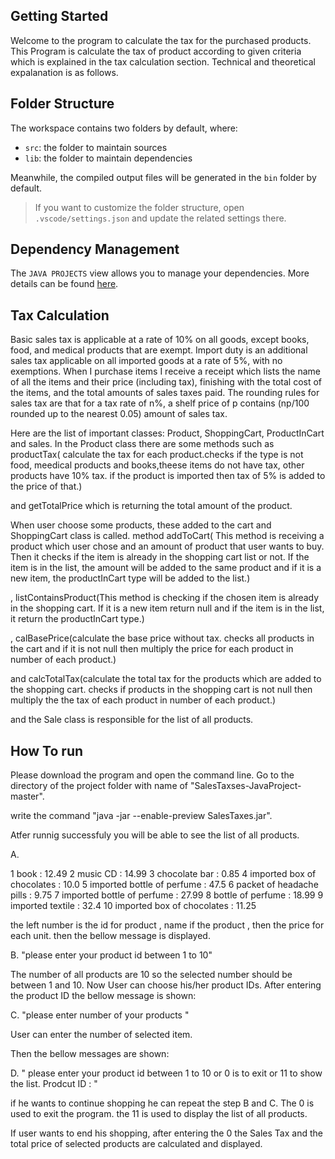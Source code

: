 ## Getting Started

Welcome to the program to calculate the tax for the purchased products. This Program is calculate the tax of product according to given criteria which is explained in the tax calculation section. Technical and theoretical expalanation is as follows. 

## Folder Structure

The workspace contains two folders by default, where:

- `src`: the folder to maintain sources
- `lib`: the folder to maintain dependencies

Meanwhile, the compiled output files will be generated in the `bin` folder by default.

> If you want to customize the folder structure, open `.vscode/settings.json` and update the related settings there.

## Dependency Management

The `JAVA PROJECTS` view allows you to manage your dependencies. More details can be found [here](https://github.com/microsoft/vscode-java-dependency#manage-dependencies).

## Tax Calculation

Basic sales tax is applicable at a rate of 10% on all goods, except books, food, and medical
products that are exempt. Import duty is an additional sales tax
applicable on all imported goods at a rate of 5%, with no exemptions. When I purchase items
I receive a receipt which lists the name of all the items and their price (including tax),
finishing with the total cost of the items,
and the total amounts of sales taxes paid. The rounding rules for sales tax are that for a tax
rate of n%, a shelf price of p contains (np/100 rounded up to the nearest 0.05) amount of
sales tax.

Here are the list of important classes: Product, ShoppingCart, ProductInCart and sales.
In the Product class there are some methods such as 
   productTax( calculate the tax for each product.checks if the type is not food, meedical products and books,theese items do not have tax, other products have 10% tax. if the product is imported then tax of 5% is added to the price of that.)

and getTotalPrice which is returning the total amount of the product.

When user choose some products, these added to the cart and ShoppingCart class is called.
method addToCart( This method is receiving a product which user chose and an amount of product that user wants to buy. Then it checks if the item is already in the shopping cart list or not. If the item is in the list, the amount will be added to the same product and if it is a new item, the productInCart type will be added to the list.)

, listContainsProduct(This method is checking if the chosen item is already in the shopping cart. If it is a new item return null and if the item is in the list, it return the productInCart type.)

, calBasePrice(calculate the base price without tax. checks all products in the cart and if it is not null then multiply the price for each product in number of each product.)

and calcTotalTax(calculate the total tax for the products which are added to the shopping cart. checks if  products in the shopping cart is not null then multiply the the tax of each product in number of each product.)

and the Sale class is responsible for the list of all products.

## How To run

Please download the program and open the command line. Go to the directory of the project folder with name of "SalesTaxses-JavaProject-master".

write the command "java -jar --enable-preview SalesTaxes.jar".

 Atfer runnig successfuly you will be able to see the list of all products. 


A.

1 book : 12.49
2 music CD : 14.99
3 chocolate bar : 0.85
4 imported box of chocolates : 10.0
5 imported bottle of perfume : 47.5
6 packet of headache pills : 9.75
7 imported bottle of perfume : 27.99
8 bottle of perfume : 18.99
9 imported textile : 32.4
10 imported box of chocolates : 11.25

the left number is the id for product , name if the product , then the price for each unit.
then the bellow message is displayed.

B. "please enter your product id between 1 to 10"

The number of all products are 10 so the selected number should be between 1 and 10.
 Now User can choose his/her product IDs. After entering the product ID the bellow message is shown:

C. "please enter number of your products "

 User can enter the number of selected item.

 Then the bellow messages are shown:

 D.
" please enter your product id between 1 to 10 or 
 0 is to exit or 
 11 to show the list. 
 Prodcut ID : "

 if he wants to continue shopping he can repeat the step B and C. 
 The 0 is used to exit the program.
 the 11 is used to display the list of all products.

 If user wants to end his shopping, after entering the 0 the Sales Tax and the total price of 
  selected products are calculated and displayed.






